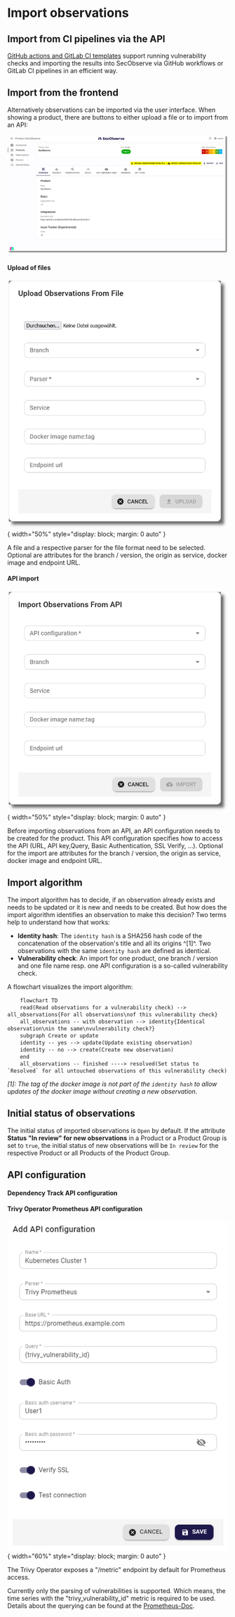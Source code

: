 # Import observations

## Import from CI pipelines via the API

[GitHub actions and GitLab CI templates](../integrations/github_actions_and_templates.md) support running vulnerability checks and importing the results into SecObserve via GitHub workflows or GitLab CI pipelines in an efficient way.

## Import from the frontend

Alternatively observations can be imported via the user interface. When showing a product, there are buttons to either upload a file or to import from an API:

![Start import](../assets/images/screenshot_import_1.png)

#### Upload of files

![Upload of files](../assets/images/screenshot_import_2.png){ width="50%" style="display: block; margin: 0 auto" }

A file and a respective parser for the file format need to be selected. Optional are attributes for the branch / version, the origin as service, docker image and endpoint URL.

#### API import

![API import](../assets/images/screenshot_import_3.png){ width="50%" style="display: block; margin: 0 auto" }

Before importing observations from an API, an API configuration needs to be created for the product. This API configuration specifies how to access the API (URL, API key,Query, Basic Authentication, SSL Verify, ...). Optional for the import are attributes for the branch / version, the origin as service, docker image and endpoint URL.

## Import algorithm

The import algorithm has to decide, if an observation already exists and needs to be updated or it is new and needs to be created. But how does the import algorithm identifies an observation to make this decision? Two terms help to understand how that works:

* **Identity hash**: The `identity hash` is a SHA256 hash code of the concatenation of the observation's title and all its origins ^[1]^. Two observations with the same `identity hash` are defined as identical.
* **Vulnerability check**: An import for one product, one branch / version and one file name resp. one API configuration is a so-called vulnerability check.

A flowchart visualizes the import algorithm:

```mermaid
    flowchart TD
    read(Read observations for a vulnerability check) --> all_observations{For all observations\nof this vulnerability check}
    all_observations -- with observation --> identity{Identical observation\nin the same\nvulnerability check?}
    subgraph Create or update
    identity -- yes --> update(Update existing observation)
    identity -- no --> create(Create new observation)
    end
    all_observations -- finished ----> resolved(Set status to `Resolved` for all untouched observations of this vulnerability check)

```

*[1]: The tag of the docker image is not part of the `identity hash` to allow updates of the docker image without creating a new observation.*

## Initial status of observations

The initial status of imported observations is `Open` by default. If the attribute **Status "In review" for new observations** in a Product or a Product Group is set to `true`, the initial status of new observations will be `In review` for the respective Product or all Products of the Product Group.

## API configuration

#### Dependency Track API configuration

#### Trivy Operator Prometheus API configuration

![Trivy Operator Prometheus API configuration](../assets/images/screenshot_add_api_trivy_prometheus.png){ width="60%" style="display: block; margin: 0 auto" }

The Trivy Operator exposes a "/metric" endpoint by default for Prometheus access.

Currently only the parsing of vulnerabilities is supported. Which means, the time series with the "trivy_vulnerability_id" metric is required to be used. Details about the querying can be found at the [Prometheus-Doc](https://prometheus.io/docs/prometheus/latest/querying/basics/).
